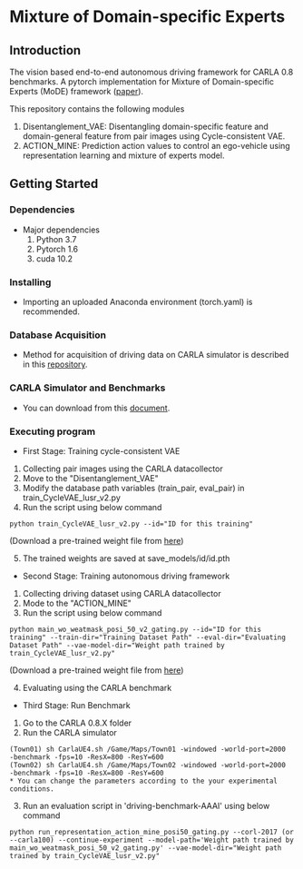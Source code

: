 # Mixture of Domain-specific Experts
## Introduction
The vision based end-to-end autonomous driving framework for CARLA 0.8 benchmarks.
A pytorch implementation for Mixture of Domain-specific Experts (MoDE) framework ([paper](https://ojs.aaai.org/index.php/AAAI/article/view/20000)).

This repository contains the following modules
 1. Disentanglement_VAE: Disentangling domain-specific feature and domain-general feature from pair images using Cycle-consistent VAE.
 2. ACTION_MINE: Prediction action values to control an ego-vehicle using representation learning and mixture of experts model.
 
## Getting Started

### Dependencies
* Major dependencies
  1. Python 3.7
  2. Pytorch 1.6
  3. cuda 10.2
 
### Installing
* Importing an uploaded Anaconda environment (torch.yaml) is recommended.

### Database Acquisition
* Method for acquisition of driving data on CARLA simulator is described in this [repository](https://github.com/carla-simulator/data-collector).

### CARLA Simulator and Benchmarks
* You can download from this [document](https://carla.org/2018/04/23/release-0.8.2/).

### Executing program
* First Stage: Training cycle-consistent VAE 
 1. Collecting pair images using the CARLA datacollector
 2. Move to the "Disentanglement_VAE"
 3. Modify the database path variables (train_pair, eval_pair) in train_CycleVAE_lusr_v2.py 
 4. Run the script using below command
```
python train_CycleVAE_lusr_v2.py --id="ID for this training"
```
  (Download a pre-trained weight file from [here](https://drive.google.com/file/d/1RtiwGAgRMl5Lpd5fyAA7cQbODWOIBqD6/view?usp=sharing))
 
 5. The trained weights are saved at save_models/id/id.pth
 

* Second Stage: Training autonomous driving framework
 1. Collecting driving dataset using CARLA datacollector
 2. Mode to the "ACTION_MINE"
 3. Run the script using below command
```
python main_wo_weatmask_posi_50_v2_gating.py --id="ID for this training" --train-dir="Training Dataset Path" --eval-dir="Evaluating Dataset Path" --vae-model-dir="Weight path trained by train_CycleVAE_lusr_v2.py"
```
  (Download a pre-trained weight file from [here](https://drive.google.com/file/d/1TyPY5pT7hANtXGsH5VAKauxdWkBLLUrI/view?usp=sharing))
 
4. Evaluating using the CARLA benchmark

* Third Stage: Run Benchmark
 1. Go to the CARLA 0.8.X folder
 2. Run the CARLA simulator
 ```
(Town01) sh CarlaUE4.sh /Game/Maps/Town01 -windowed -world-port=2000  -benchmark -fps=10 -ResX=800 -ResY=600
(Town02) sh CarlaUE4.sh /Game/Maps/Town02 -windowed -world-port=2000  -benchmark -fps=10 -ResX=800 -ResY=600
 * You can change the parameters according to the your experimental conditions.
```

 3. Run an evaluation script in 'driving-benchmark-AAAI' using below command
```
python run_representation_action_mine_posi50_gating.py --corl-2017 (or --carla100) --continue-experiment --model-path='Weight path trained by main_wo_weatmask_posi_50_v2_gating.py' --vae-model-dir="Weight path trained by train_CycleVAE_lusr_v2.py"
```
